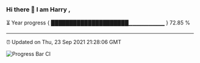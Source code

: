 ### Hi there 👋 I am Harry , 

⏳ Year progress { █████████████████████▁▁▁▁▁▁▁▁▁ } 72.85 %

---

⏰ Updated on Thu, 23 Sep 2021 21:28:06 GMT

![Progress Bar CI](https://github.com/duykhang68/duykhang68/workflows/Progress%20Bar%20CI/badge.svg)
